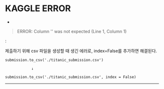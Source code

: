 # KAGGLE ERROR



+



> ERROR: Column '' was not expected (Line 1, Column 1)



                                                              
:


제출하기 위해 csv 파일을 생성할 때 생긴 에러로, index=False를 추가하면 해결된다.

```
submission.to_csv('./titanic_submission.csv')
```

                ↓


```
submission.to_csv('./titanic_submission.csv', index = False)
```
---------------------------
